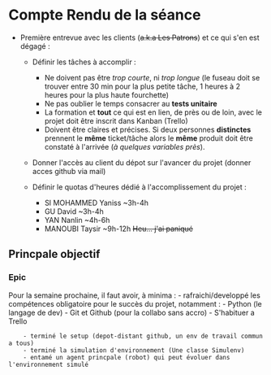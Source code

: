 # Compte Rendu de la séance

- Première entrevue avec les clients (~~a.k.a Les Patrons~~) et ce qui s'en est dégagé : 
	
	- Définir les tâches à accomplir :
		- Ne doivent pas être *trop courte*, ni *trop longue* (le fuseau doit se trouver entre 30 min pour la plus petite tâche, 1 heures à 2 heures pour la plus haute fourchette)
		- Ne pas oublier le temps consacrer au **tests unitaire**
		- La formation et **tout** ce qui est en lien, de près ou de loin, avec le projet doit être inscrit dans Kanban (Trello)
		- Doivent être claires et précises. Si deux personnes **distinctes** prennent le **même** ticket/tâche alors le **même** produit doit être constaté à l'arrivée (*à quelques variables près*).
	
	- Donner l'accès au client du dépot sur l'avancer du projet (donner acces github via mail)
	
	- Définir le quotas d'heures dédié à l'accomplissement du projet :
		- SI MOHAMMED Yaniss ~3h-4h
		- GU David ~3h-4h
		- YAN Nanlin ~4h-6h
		- MANOUBI  Taysir ~9h-12h ~~Heu... j'ai paniqué~~
	
## Princpale objectif

### Epic
Pour la semaine prochaine, il faut avoir, à minima :
	- rafraichi/developpé les compétences obligatoire pour le succès du projet, notamment :
		- Python (le langage de dev)
		- Git et Github (pour la collabo sans accro)
		- S'habituer a Trello

		- terminé le setup (depot-distant github, un env de travail commun a tous)
		- terminé la simulation d'environnement (Une classe Simulenv)
		- entamé un agent princpale (robot) qui peut évoluer dans l'environnement simulé
	
